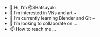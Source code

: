 - 👋 Hi, I’m @SHatsuyuki
- 👀 I’m interested in VNs and art ~
- 🌱 I’m currently learning Blender and Git ~
- 💞️ I’m looking to collaborate on ...
- 📫 How to reach me ...

<!---
SHatsuyuki/SHatsuyuki is a ✨ special ✨ repository because its `README.md` (this file) appears on your GitHub profile.
You can click the Preview link to take a look at your changes.
--->
